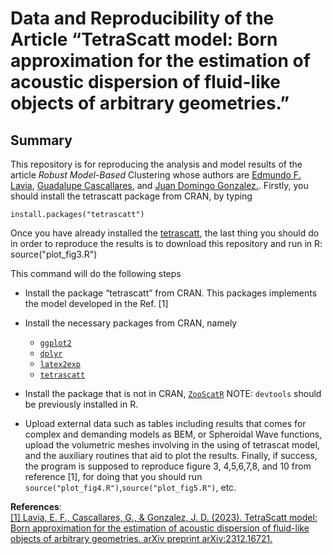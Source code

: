 # Data and Reproducibility of the Article “TetraScatt model: Born approximation for the estimation of acoustic dispersion of fluid-like objects of arbitrary geometries.”

## Summary

This repository is for reproducing the analysis and model results of the
article *Robust Model-Based* Clustering whose authors are [Edmundo F.
Lavia](https://scholar.google.com/citations?user=-IUa7a0AAAAJ&hl=en),  [Guadalupe Cascallares](https://scholar.google.com/citations?user=PNstC0kAAAAJ&hl=en), and [Juan Domingo Gonzalez.](https://scholar.google.com/citations?user=NdCPiVcAAAAJ&hl=en&oi=ao).
Firstly, you should install the tetrascatt package from CRAN, by typing

    install.packages("tetrascatt")

Once you have already installed the [tetrascatt](https://cran.r-project.org/web/packages/tetrascatt/index.html), the last thing you should do in order to reproduce the results is to download this repository and run in R: 
    source("plot_fig3.R")

This command will do the following steps
-   Install the package “tetrascatt” from CRAN. This packages implements the model developed in the Ref. [1]

-   Install the necessary packages from CRAN, namely

    -   [`ggplot2`](https://cran.r-project.org/web/packages/ggplot2/index.html)
    -   [`dplyr`](https://cran.r-project.org/web/packages/dplyr/index.html)
    -   [`latex2exp`](https://cran.r-project.org/web/packages/latex2exp/index.html)
    -   [`tetrascatt`](https://cran.r-project.org/web/packages/otrimle/index.html)

-   Install the package that is not in CRAN, [`ZooScatR`](https://github.com/AustralianAntarcticDivision/ZooScatR)
    NOTE: `devtools` should be previously installed in R.

-   Upload external data such as tables including results that comes for complex and demanding models as BEM, or Spheroidal Wave functions, upload the volumetric meshes involving in the using of tetrascat model, and the auxiliary routines that aid to plot the results. Finally, if success, the program is supposed to reproduce figure 3,
4,5,6,7,8, and 10 from reference [1], for doing that you should run `source("plot_fig4.R")`,`source("plot_fig5.R")`, etc.

**References**:  
[\[1\] Lavia, E. F., Cascallares, G., & Gonzalez, J. D. (2023). TetraScatt model: Born approximation for the estimation of acoustic dispersion of fluid-like objects of arbitrary geometries. arXiv preprint arXiv:2312.16721.](https://arxiv.org/pdf/2312.16721.pdf)
